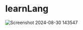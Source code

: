 # learnLang
![Screenshot 2024-08-30 143547](https://github.com/user-attachments/assets/30b35f84-e0c8-4feb-a060-ceb624acc148)
